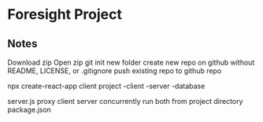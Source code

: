 # Foresight Project

## Notes
Download zip
Open zip
git init new folder
create new repo on github without README, LICENSE, or .gitignore
push existing repo to github repo

npx create-react-app client
project
-client
-server
-database

server.js
proxy client server
concurrently run both from project directory package.json